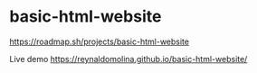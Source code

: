 # basic-html-website

https://roadmap.sh/projects/basic-html-website

Live demo https://reynaldomolina.github.io/basic-html-website/
